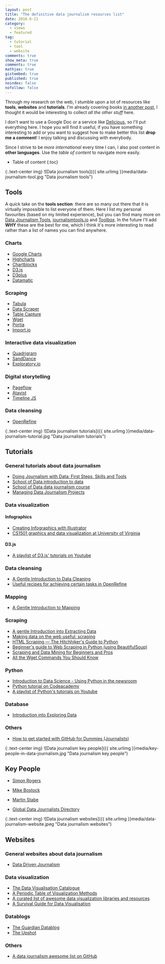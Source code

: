 ```yaml
---
layout: post
title: "The definitive data journalism resources list"
date: 2016-6-21
category: 
  - views
  - featured
tag:
  - tutorial
  - tool
  - website
comments: true
show_meta: true
comments: true
mathjax: true
gistembed: true
published: true
noindex: false
nofollow: false
---
```


Through my research on the web, I stumble upon a lot of resources like **tools**, **websites** and **tutorials**. I'm already covering books [in another post](https://damianobacci.github.io/blog/data-journalism-books-must-read), I thought it would be interesting to collect *all the other stuff* here. 

<!--more-->

I don't want to use a Google Doc or a service like [Delicious](http://del.icio.us/), so I'll put everything here. I hope you will find it useful, if you have something interesting to add or you want to suggest how to make better this list **drop me a comment**! I enjoy talking and discussing with everybody.

Since I strive to be *more international* every time I can, I also post content in **other languages**. Use the *table of content* to navigate more easily.

* Table of content
{:toc}

{:.text-center img}
![Data journalism tools]({{ site.urlimg }}media/data-journalism-tool.jpg "Data journalism tools")

## Tools

A quick take on the **tools section**: there are so many out there that it is virtually impossible to list everyone of them. Here I list my personal favourites (based on my limited experience), but you can find many more on [Data Journalism Tools](http://data-journalism-tools.silk.co/), [journalismtools.io](http://journalismtools.io/) and [Toolbox](http://iilab.github.io/influencemapping-toolbox/tools.html). In the future I'll add **WHY** these are the best for me, which I think it's more interesting to read rather than a list of names you can find anywhere.

### Charts

* [Google Charts](https://developers.google.com/chart/)
* [Highcharts](http://www.highcharts.com/)
* [Chartblocks](http://www.chartblocks.com/en/)
* [D3.js](https://d3js.org/)
* [D3plus](http://d3plus.org/)
* [Datamatic](http://datamatic.co/)

### Scraping

* [Tabula](http://tabula.dataninja.it/)
* [Data Scraper](https://chrome.google.com/webstore/detail/data-scraper/nndknepjnldbdbepjfgmncbggmopgden)
* [Table Capture](https://chrome.google.com/webstore/detail/table-capture/iebpjdmgckacbodjpijphcplhebcmeop)
* [Wget](https://www.gnu.org/software/wget/manual/html_node/Overview.html#Overview)
* [Portia](http://scrapinghub.com/portia/)
* [Import.io](https://www.import.io/)

### Interactive data visualization

* [Quadrigram](http://www.quadrigram.com/)
* [SandDance](https://www.sanddance.ms/)
* [Exploratory.io](https://exploratory.io/)

### Digital storytelling

* [Pageflow](http://pageflow.io/en)
* [Atavist](https://atavist.com/)
* [Timeline JS](https://timeline.knightlab.com/)

### Data cleansing

* [OpenRefine](http://openrefine.org/)

{:.text-center img}
![Data journalism tutorials]({{ site.urlimg }}media/data-journalism-tutorial.jpg "Data journalism tutorials")

## Tutorials

### General tutorials about data journalism

* [Doing Journalism with Data: First Steps, Skills and Tools](http://learno.net/courses/doing-journalism-with-data-first-steps-skills-and-tools)
* [School of Data introduction to data](http://schoolofdata.org/courses/#DataFundamentals)
* [School of Data data journalism course](http://schoolofdata.org/courses/#SchoolOfDataJourn)
* [Managing Data Journalism Projects](http://learno.net/courses/managing-data-journalism-projects)

### Data visualization

#### Infographics

* [Creating Infographics with Illustrator](https://www.lynda.com/Illustrator-tutorials/Creating-Infographics-Illustrator/119011-2.html)
* [CS1501 graphics and data visualization at University of Virginia](http://kevin.4mcveys.com/CS1501/)

#### D3.js

* [A playlist of D3.js' tutorials on Youtube](https://www.youtube.com/playlist?list=PLBaP9n-tgnz_z0KjJX6AfD3PGSJ_judmR)

### Data cleansing

* [A Gentle Introduction to Data Cleaning](http://schoolofdata.org/courses/#IntroDataCleaning)
* [Useful recipes for achieving certain tasks in OpenRefine](https://github.com/OpenRefine/OpenRefine/wiki/Recipes)

### Mapping

* [A Gentle Introduction to Mapping](http://schoolofdata.org/courses/#GentleIntroMapping)

### Scraping

* [A gentle Introduction into Extracting Data](http://schoolofdata.org/courses/#GentleIntroExtractingData)
* [Making data on the web useful: scraping](http://schoolofdata.org/handbook/courses/scraping/)
* [HTML Scraping — The Hitchhiker's Guide to Python](http://docs.python-guide.org/en/latest/scenarios/scrape/)
* [Beginner's guide to Web Scraping in Python (using BeautifulSoup)](http://www.analyticsvidhya.com/blog/2015/10/beginner-guide-web-scraping-beautiful-soup-python/)
* [Scraping and Data Mining for Beginners and Pros ](https://www.udemy.com/scraping-and-data-mining-for-beginners-and-pros/)
* [All the Wget Commands You Should Know](http://www.labnol.org/software/wget-command-examples/28750/)

### Python

* [Introduction to Data Science - Using Python in the newsroom](https://tswicegood.github.io/python-data-science-intro/index.html)
* [Python tutorial on Codeacademy](https://www.codecademy.com/learn/python)
* [A playlist of Python's tutorials on Youtube](https://www.youtube.com/playlist?list=PLBaP9n-tgnz9iBXJPfDQBehg0j2DWbOpX)

### Database

* [Introduction into Exploring Data](http://schoolofdata.org/courses/#IntroExploringData)

### Others

* [How to get started with GitHub for Dummies (Journalists)](http://www.interhacktives.com/2015/05/04/how-to-get-started-with-github-for-dummies-journalists/)

{:.text-center img}
![Data journalism key people]({{ site.urlimg }}media/key-people-in-data-journalism.jpg "Data journalism key people")

## Key People

* [Simon Rogers](https://twitter.com/smfrogers)
* [Mike Bostock](https://twitter.com/mbostock)
* [Martin Stabe](https://twitter.com/martinstabe)

* [Global Data Journalists Directory](https://jplusplus.github.io/global-directory/)

{:.text-center img}
![Data journalism websites]({{ site.urlimg }}media/data-journalism-website.jpeg "Data journalism websites")

## Websites

### General websites about data journalism

* [Data Driven Journalism](http://datadrivenjournalism.net/)

### Data visualization

* [The Data Visualisation Catalogue](http://www.datavizcatalogue.com/)
* [A Periodic Table of Visualization Methods](http://www.visual-literacy.org/periodic_table/periodic_table.html)
* [A curated list of awesome data visualization libraries and resources](https://github.com/fasouto/awesome-dataviz)
* [A Survival Guide for Data Visualisation](http://datadrivenjournalism.net/resources/A_Survival_Guide_for_Data_Visualisation)

### Datablogs

* [The Guardian Datablog](http://www.theguardian.com/data)
* [The Upshot](http://www.nytimes.com/section/upshot)

### Others

* [A data journalism awesome list on GitHub](https://github.com/infoculture/awesome-datajournalism)






